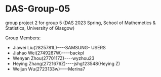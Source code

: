 # DAS-Group-05
group project 2 for group 5 (DAS 2023 Spring, School of Mathemetics &amp; Statistics, University of Glasgow) 

Group Members:
- Jiawei Liu(2825781L)----SAMSUNG- USERS
- Jiahao Wei(2749287W)----backpl
- Wenyan Zhou(2770117Z)----wyzhou23
- Heying Zhang(2721676Z)----jshg123548(Heying Z)
- Weijun Wu(2723133w)----Merina7
